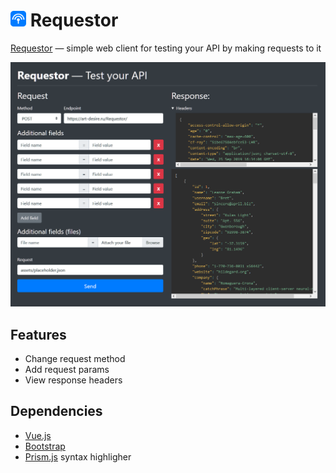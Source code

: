 # <img src="assets/img/icons/favicon/favicon.svg" alt="Requestor favicon" width="25"> Requestor
[Requestor](https://artemijdeleto.github.io/Requestor) — simple web client for testing your API by making requests to it

![Requestor screenshot](assets/img/screenshot.png)

## Features
* Change request method
* Add request params
* View response headers

## Dependencies
* [Vue.js](https://github.com/vuejs/vue)
* [Bootstrap](https://github.com/twbs/bootstrap)
* [Prism.js](https://github.com/PrismJS/prism) syntax highligher